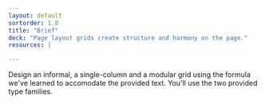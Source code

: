 ```yaml
---
layout: default
sortorder: 1.8
title: "Brief"
deck: "Page layout grids create structure and harmony on the page."
resources: |

---
```

Design an informal, a single-column and a modular grid using the formula we've learned to accomodate the provided text. You'll use the two provided type families.
